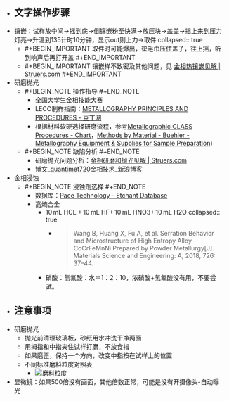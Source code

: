 - ## 文字操作步骤
- 镶嵌：试样放中间->摇到底->倒镶嵌粉至快满->放压块->盖盖->摇上来到压力灯亮->升温到135计时10分钟，显示out则上力->取件
  collapsed:: true
	- #+BEGIN_IMPORTANT
	  取件时可能爆出，垫毛巾压住盖子，往上摇，听到响声后再打开盖
	  #+END_IMPORTANT
	- #+BEGIN_IMPORTANT
	  镶嵌样不致密及其他问题，见 [金相热镶嵌见解 | Struers.com](https://www.struers.com/zh-CN/Knowledge/Mounting/Hot-mounting#hotmountinghowto)
	  #+END_IMPORTANT
- 研磨抛光
	- #+BEGIN_NOTE
	  操作指导
	  #+END_NOTE
		- [全国大学生金相技能大赛](http://www.mse-cn.com/)
		- LECO制样指南：[METALLOGRAPHY PRINCIPLES AND PROCEDURES - 豆丁网](https://www.docin.com/p-595382378.html)
		- 根据材料软硬选择研磨流程，参考[Metallographic CLASS Procedures - Chart](https://www.metallographic.com/Metallographic-Preparation-Procedures/Applications.htm)，[Methods by Material - Buehler - Metallography Equipment & Supplies for Sample Preparation](https://www.buehler.com/solutions/buehler-solutions/methods-by-material/))
	- #+BEGIN_NOTE
	  缺陷分析
	  #+END_NOTE
		- 研磨抛光问题分析：[金相研磨和抛光见解 | Struers.com](https://www.struers.com/zh-CN/Knowledge/Grinding-and-polishing#)
		- [博文_quantimet720金相技术_新浪博客](http://blog.sina.com.cn/s/articlelist_1732474030_0_1.html)
- 金相浸蚀
	- #+BEGIN_NOTE
	  浸蚀剂选择
	  #+END_NOTE
		- 数据库：[Pace Technology - Etchant Database](https://database.metallographic.com/pace-etchant.php)
		- 高熵合金
			- 10 mL HCL + 10 mL HF+ 10 mL HNO3+ 10 mL H2O
			  collapsed:: true
				- >Wang B, Huang X, Fu A, et al. Serration Behavior and Microstructure of High Entropy Alloy CoCrFeMnNi Prepared by Powder Metallurgy[J]. Materials Science and Engineering: A, 2018, 726: 37–44.
			- 硝酸：氢氟酸：水＝1：2：10，浓硝酸+氢氟酸没有用，不要尝试。
- ## 注意事项
- 研磨抛光
	- 抛光前清理玻璃板，砂纸用水冲洗干净两面
	- 用拇指和中指夹住试样打磨，不放食指
	- 如果磨歪，保持一个方向，改变中指按在试样上的位置
	- 不同标准磨料粒度对照表
		- ![磨料粒度](https://gimg2.baidu.com/image_search/src=http%3A%2F%2Fi02.c.aliimg.com%2Fimg%2Fibank%2F2014%2F728%2F982%2F1774289827_1220580697.jpg%3F__r__%3D1414418861059&refer=http%3A%2F%2Fi02.c.aliimg.com&app=2002&size=f9999,10000&q=a80&n=0&g=0n&fmt=auto?sec=1654844757&t=c34c1564dfbadc886b937d8b5a1d21dc)
- 显微镜：如果500倍没有画面，其他倍数正常，可能是没有开摄像头-自动曝光